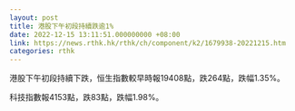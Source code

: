 ```yaml
---
layout: post
title: 港股下午初段持續跌逾1%
date: 2022-12-15 13:11:51.000000000 +08:00
link: https://news.rthk.hk/rthk/ch/component/k2/1679938-20221215.htm
categories: rthk
---
```


港股下午初段持續下跌，恒生指數較早時報19408點，跌264點，跌幅1.35%。

科技指數報4153點，跌83點，跌幅1.98%。
